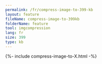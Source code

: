 ```yaml
---
permalink: /fr/compress-image-to-399-kb
layout: feature
fileName: compress-image-to-399kb
folderName: feature
tool: imgcompression
lang: fr
size: 399
type: kb
---
```


{%- include compress-image-to-X.html -%}
